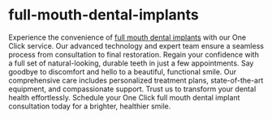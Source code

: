 # full-mouth-dental-implants
Experience the convenience of <a href="https://kidsgrovedental.com/">full mouth dental implants</a> with our One Click service. Our advanced technology and expert team ensure a seamless process from consultation to final restoration. Regain your confidence with a full set of natural-looking, durable teeth in just a few appointments. Say goodbye to discomfort and hello to a beautiful, functional smile. Our comprehensive care includes personalized treatment plans, state-of-the-art equipment, and compassionate support. Trust us to transform your dental health effortlessly. Schedule your One Click full mouth dental implant consultation today for a brighter, healthier smile.
